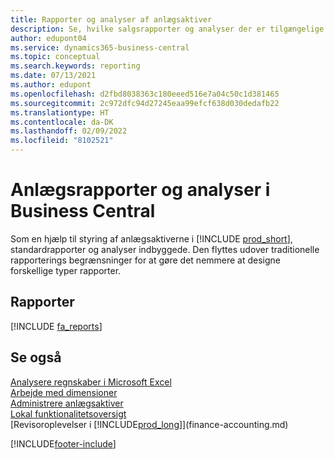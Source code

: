 ```yaml
---
title: Rapporter og analyser af anlægsaktiver
description: Se, hvilke salgsrapporter og analyser der er tilgængelige i standardversionen af Business Central, så du kan holde styr på dine anlægsaktiver.
author: edupont04
ms.service: dynamics365-business-central
ms.topic: conceptual
ms.search.keywords: reporting
ms.date: 07/13/2021
ms.author: edupont
ms.openlocfilehash: d2fbd8038363c180eeed516e7a04c50c1d381465
ms.sourcegitcommit: 2c972dfc94d27245eaa99efcf638d030dedafb22
ms.translationtype: HT
ms.contentlocale: da-DK
ms.lasthandoff: 02/09/2022
ms.locfileid: "8102521"
---
```

# <a name="fixed-assets-reports-and-analytics-in-business-central"></a>Anlægsrapporter og analyser i Business Central

Som en hjælp til styring af anlægsaktiverne i [!INCLUDE [prod_short](includes/prod_short.md)], standardrapporter og analyser indbyggede. Den flyttes udover traditionelle rapporterings begrænsninger for at gøre det nemmere at designe forskellige typer rapporter.  

## <a name="reports"></a>Rapporter
[!INCLUDE [fa_reports](includes/fa-reports-include.md)]


## <a name="see-also"></a>Se også

[Analysere regnskaber i Microsoft Excel](finance-analyze-excel.md)  
[Arbejde med dimensioner](finance-dimensions.md)  
[Administrere anlægsaktiver](fa-manage.md)  
[Lokal funktionalitetsoversigt](about-localization.md)  
[Revisoroplevelser i [!INCLUDE[prod_long](includes/prod_long.md)]](finance-accounting.md)  


[!INCLUDE[footer-include](includes/footer-banner.md)]
